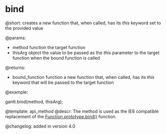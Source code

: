 bind
=============


@short:
	creates a new function that, when called, has its <i>this</i> keyword set to the provided value

@params:

- method		function			the target function
- thisArg		object				the value to be passed as the <i>this</i> parameter to the target function when the bound function is called

@returns:

- bound_function		function		 a new function that, when called, has its <i>this</i> keyword that will be passed to the target function

@example:

gantt.bind(method, thisArg);

@template:	api_method
@descr:
The method is used as the IE8 compatible replacement of the [Function.prototype.bind()](https://developer.mozilla.org/en/docs/Web/JavaScript/Reference/Global_objects/Function/bind) function.

@changelog:
added in version 4.0